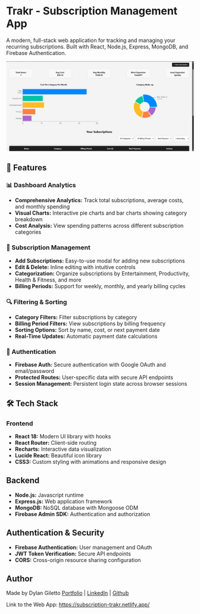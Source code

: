 # Trakr - Subscription Management App

A modern, full-stack web application for tracking and managing your recurring subscriptions. Built with React, Node.js, Express, MongoDB, and Firebase Authentication.

![Dashboard Preview](./client/src/Images/dashboard.png)

## 🌟 Features
### 📊 Dashboard Analytics
- **Comprehensive Analytics:** Track total subscriptions, average costs, and monthly spending
- **Visual Charts:** Interactive pie charts and bar charts showing category breakdown
- **Cost Analysis:** View spending patterns across different subscription categories

### 💼 Subscription Management
- **Add Subscriptions:** Easy-to-use modal for adding new subscriptions
- **Edit & Delete:** Inline editing with intuitive controls
- **Categorization:** Organize subscriptions by Entertainment, Productivity, Health & Fitness, and more
- **Billing Periods:** Support for weekly, monthly, and yearly billing cycles

### 🔍 Filtering & Sorting
- **Category Filters:** Filter subscriptions by category
- **Billing Period Filters:** View subscriptions by billing frequency
- **Sorting Options:** Sort by name, cost, or next payment date
- **Real-Time Updates:** Automatic payment date calculations

### 🔐 Authentication
- **Firebase Auth:** Secure authentication with Google OAuth and email/password
- **Protected Routes:** User-specific data with secure API endpoints
- **Session Management:** Persistent login state across browser sessions

## 🛠️ Tech Stack
### Frontend
- **React 18:** Modern UI library with hooks
- **React Router:** Client-side routing
- **Recharts:** Interactive data visualization
- **Lucide React:** Beautiful icon library
- **CSS3:** Custom styling with animations and responsive design

## Backend
- **Node.js:** Javascript runtime
- **Express.js:** Web application framework
- **MongoDB:** NoSQL database with Mongoose ODM
- **Firebase Admin SDK:** Authentication and authorization

## Authentication & Security
- **Firebase Authentication:** User management and OAuth
- **JWT Token Verification:** Secure API endpoints
- **CORS:** Cross-origin resource sharing configuration


## Author
Made by Dylan Giletto
[Portfolio](https://portfolio-dgilettos-projects.vercel.app/) | [LinkedIn](https://www.linkedin.com/in/dylan-giletto-775789269/) | [Github](https://github.com/dgiletto)

Link to the Web App: https://subscription-trakr.netlify.app/
